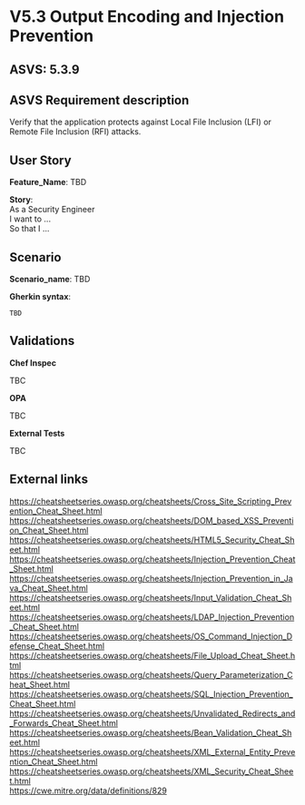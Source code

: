 # V5.3 Output Encoding and Injection Prevention

## ASVS: 5.3.9

## ASVS Requirement description

Verify that the application protects against Local File Inclusion (LFI) or
Remote File Inclusion (RFI) attacks.

## User Story

**Feature_Name**: TBD

**Story**:\
As a Security Engineer\
I want to ...\
So that I ...

## Scenario

**Scenario_name**: TBD

**Gherkin syntax**:

```gherkin
TBD
```

## Validations

**Chef Inspec**

TBC

**OPA**

TBC

**External Tests**

TBC

## External links

<https://cheatsheetseries.owasp.org/cheatsheets/Cross_Site_Scripting_Prevention_Cheat_Sheet.html> \
<https://cheatsheetseries.owasp.org/cheatsheets/DOM_based_XSS_Prevention_Cheat_Sheet.html> \
<https://cheatsheetseries.owasp.org/cheatsheets/HTML5_Security_Cheat_Sheet.html> \
<https://cheatsheetseries.owasp.org/cheatsheets/Injection_Prevention_Cheat_Sheet.html> \
<https://cheatsheetseries.owasp.org/cheatsheets/Injection_Prevention_in_Java_Cheat_Sheet.html> \
<https://cheatsheetseries.owasp.org/cheatsheets/Input_Validation_Cheat_Sheet.html> \
<https://cheatsheetseries.owasp.org/cheatsheets/LDAP_Injection_Prevention_Cheat_Sheet.html> \
<https://cheatsheetseries.owasp.org/cheatsheets/OS_Command_Injection_Defense_Cheat_Sheet.html> \
<https://cheatsheetseries.owasp.org/cheatsheets/File_Upload_Cheat_Sheet.html> \
<https://cheatsheetseries.owasp.org/cheatsheets/Query_Parameterization_Cheat_Sheet.html> \
<https://cheatsheetseries.owasp.org/cheatsheets/SQL_Injection_Prevention_Cheat_Sheet.html> \
<https://cheatsheetseries.owasp.org/cheatsheets/Unvalidated_Redirects_and_Forwards_Cheat_Sheet.html> \
<https://cheatsheetseries.owasp.org/cheatsheets/Bean_Validation_Cheat_Sheet.html> \
<https://cheatsheetseries.owasp.org/cheatsheets/XML_External_Entity_Prevention_Cheat_Sheet.html> \
<https://cheatsheetseries.owasp.org/cheatsheets/XML_Security_Cheat_Sheet.html> \
<https://cwe.mitre.org/data/definitions/829>
